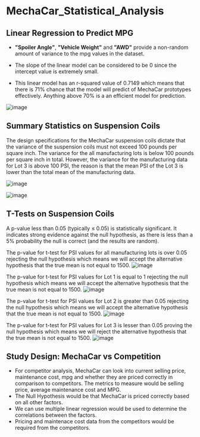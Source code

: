 # MechaCar_Statistical_Analysis

## Linear Regression to Predict MPG

- **"Spoiler Angle"**, **"Vehicle Weight"** and **"AWD"** provide a non-random amount of variance to the mpg values in the dataset.

- The slope of the linear model can be considered to be 0 since the intercept value is extremely small.

- This linear model has an r-squared value of 0.7149 which means that there is 71% chance that the model will predict of MechaCar prototypes effectively. Anything above 70% is a an efficient model for prediction.

![image](https://user-images.githubusercontent.com/84694664/136656620-e7cfcbf2-5870-4bae-8b07-b2709a0f848e.png)

## Summary Statistics on Suspension Coils

The design specifications for the MechaCar suspension coils dictate that the variance of the suspension coils must not exceed 100 pounds per square inch.
The variance for the all manufacturing lots is below 100 pounds per square inch in total. However, the variance for the manufacturing data for Lot 3 is above 100 PSI, the reason is that the mean PSI of the Lot 3 is lower than the total mean of the manufacturing data.

![image](https://user-images.githubusercontent.com/84694664/136668958-2ad32a85-7f5d-4dd2-b343-3a223eccc90b.png)

![image](https://user-images.githubusercontent.com/84694664/136669772-3e258759-babd-423d-8fe1-ac66a8b57e11.png)

## T-Tests on Suspension Coils

A p-value less than 0.05 (typically ≤ 0.05) is statistically significant. It indicates strong evidence against the null hypothesis, as there is less than a 5% probability the null is correct (and the results are random).

The p-value for t-test for PSI values for all manufacturing lots is over 0.05 rejecting the null hypothesis which means we will accept the alternative hypothesis that the true mean is not equal to 1500.
![image](https://user-images.githubusercontent.com/84694664/136662095-0bc47a4f-b540-4f17-9910-e727329b6bf0.png)

The p-value for t-test for PSI values for Lot 1 is equal to 1 rejecting the null hypothesis which means we will accept the alternative hypothesis that the true mean is not equal to 1500.
![image](https://user-images.githubusercontent.com/84694664/136669732-3d1e4fbd-f3ce-428f-82e6-439cb2303adf.png)

The p-value for t-test for PSI values for Lot 2 is greater than 0.05 rejecting the null hypothesis which means we will accept the alternative hypothesis that the true mean is not equal to 1500.
![image](https://user-images.githubusercontent.com/84694664/136669747-dba0875b-640c-418c-89a1-876e97fd468e.png)

The p-value for t-test for PSI values for Lot 3 is lesser than 0.05 proving the null hypothesis which means we will reject the alternative hypothesis that the true mean is not equal to 1500.
![image](https://user-images.githubusercontent.com/84694664/136669760-010e5ca5-b4a9-4dc4-8150-88f195dfe7bd.png)

## Study Design: MechaCar vs Competition

- For competitor analysis, MechaCar can look into current selling price, maintenance cost, mpg and whether they are priced correctly in comparison to competitors. The metrics to measure would be selling price, average maintenance cost and MPG.
- The Null Hypothesis would be that MechaCar is priced correctly based on all other factors.
- We can use multiple linear regression would be used to determine the correlations between the factors.
- Pricing and maintenace cost data from the competitors would be required from the competitors.
